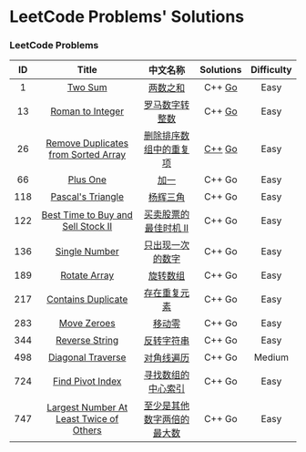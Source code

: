 # LeetCode Problems' Solutions

### LeetCode Problems
| ID | Title | 中文名称 | Solutions | Difficulty |
| :------: | :------: | :------: | :------: | :------: |
| 1 | [Two Sum](https://leetcode.com/problems/two-sum/) | [两数之和](https://leetcode-cn.com/problems/two-sum/) | C++ [Go](https://github.com/SpiffyEight77/LeetCode/blob/master/Algorithm%20Problems/1.%20Two%20Sum/Two%20Sum.go) | Easy |
| 13 | [Roman to Integer](https://leetcode.com/problems/roman-to-integer/description/) | [罗马数字转整数](https://leetcode-cn.com/problems/roman-to-integer/) | C++ [Go](https://github.com/SpiffyEight77/LeetCode/blob/master/Algorithm%20Problems/13.%20Roman%20to%20Integer/Roman%20to%20Integer.go) | Easy |
| 26 | [Remove Duplicates from Sorted Array](https://leetcode.com/problems/remove-duplicates-from-sorted-array/) | [删除排序数组中的重复项](https://leetcode-cn.com/problems/remove-duplicates-from-sorted-array/description/) | [C++](https://github.com/SpiffyEight77/LeetCode/blob/master/Algorithm/Remove%20Duplicates%20from%20Sorted%20Array/Remove%20Duplicates%20from%20Sorted%20Array.cpp) [Go](https://github.com/SpiffyEight77/LeetCode/tree/master/Algorithm/Remove%20Duplicates%20from%20Sorted%20Array) | Easy |
| 66 | [Plus One](https://leetcode.com/problems/plus-one/description/) | [加一](https://leetcode-cn.com/problems/plus-one/description/) | C++ Go | Easy |
| 118 | [Pascal's Triangle](https://leetcode.com/problems/pascals-triangle/description/) | [杨辉三角](https://leetcode-cn.com/problems/pascals-triangle/) | C++ Go | Easy |
| 122 | [Best Time to Buy and Sell Stock II](https://leetcode.com/problems/best-time-to-buy-and-sell-stock-ii/) | [买卖股票的最佳时机 II](https://leetcode-cn.com/problems/best-time-to-buy-and-sell-stock-ii/) | C++ Go | Easy |
| 136 | [Single Number](https://leetcode.com/problems/single-number/) | [只出现一次的数字](https://leetcode-cn.com/problems/single-number/) | C++ Go | Easy |
| 189 | [Rotate Array](https://leetcode.com/problems/rotate-array/) | [旋转数组](https://leetcode-cn.com/problems/rotate-array/) | C++ Go | Easy |
| 217 | [Contains Duplicate](https://leetcode.com/problems/contains-duplicate/) | [存在重复元素](https://leetcode-cn.com/problems/contains-duplicate/) | C++ Go | Easy |
| 283 | [Move Zeroes](https://leetcode.com/problems/move-zeroes/) | [移动零](https://leetcode-cn.com/problems/move-zeroes/) | C++ Go | Easy |
| 344 | [Reverse String](https://leetcode.com/problems/reverse-string/) | [反转字符串](https://leetcode-cn.com/problems/reverse-string/) | C++ Go | Easy |
| 498 | [Diagonal Traverse](https://leetcode.com/problems/diagonal-traverse/) | [对角线遍历](https://leetcode-cn.com/problems/diagonal-traverse/) | C++ Go | Medium |
| 724 | [Find Pivot Index](https://leetcode.com/problems/find-pivot-index/description/) | [寻找数组的中心索引](https://leetcode-cn.com/problems/find-pivot-index/description/) | C++ Go | Easy |
| 747 | [Largest Number At Least Twice of Others](https://leetcode.com/problems/largest-number-at-least-twice-of-others/) | [至少是其他数字两倍的最大数](https://leetcode-cn.com/problems/largest-number-at-least-twice-of-others/) | C++ Go | Easy |

